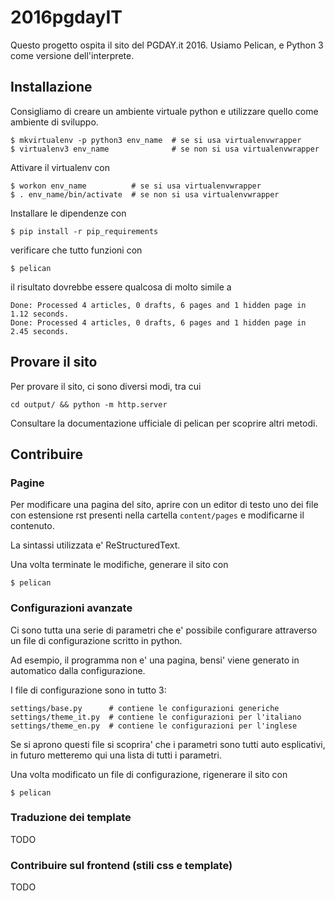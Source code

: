 # 2016pgdayIT

Questo progetto ospita il sito del PGDAY.it 2016.
Usiamo Pelican, e Python 3 come versione dell'interprete.

## Installazione

Consigliamo di creare un ambiente virtuale python e utilizzare quello
come ambiente di sviluppo.

```
$ mkvirtualenv -p python3 env_name  # se si usa virtualenvwrapper
$ virtualenv3 env_name              # se non si usa virtualenvwrapper
```

Attivare il virtualenv con

```
$ workon env_name          # se si usa virtualenvwrapper
$ . env_name/bin/activate  # se non si usa virtualenvwrapper
```

Installare le dipendenze con

```
$ pip install -r pip_requirements
```

verificare che tutto funzioni con

```
$ pelican
```

il risultato dovrebbe essere qualcosa di molto simile a

```
Done: Processed 4 articles, 0 drafts, 6 pages and 1 hidden page in 1.12 seconds.
Done: Processed 4 articles, 0 drafts, 6 pages and 1 hidden page in 2.45 seconds.
```

## Provare il sito

Per provare il sito, ci sono diversi modi, tra cui

```
cd output/ && python -m http.server
```

Consultare la documentazione ufficiale di pelican per scoprire altri metodi.

## Contribuire

### Pagine

Per modificare una pagina del sito,
aprire con un editor di testo uno dei file con estensione rst presenti nella
cartella ``content/pages`` e modificarne il contenuto.

La sintassi utilizzata e' ReStructuredText.

Una volta terminate le modifiche, generare il sito con

```
$ pelican
```


### Configurazioni avanzate

Ci sono tutta una serie di parametri che e' possibile configurare attraverso un file
di configurazione scritto in python.

Ad esempio, il programma non e' una pagina, bensi' viene generato in automatico dalla
configurazione.

I file di configurazione sono in tutto 3:

```
settings/base.py      # contiene le configurazioni generiche
settings/theme_it.py  # contiene le configurazioni per l'italiano
settings/theme_en.py  # contiene le configurazioni per l'inglese
```

Se si aprono questi file si scoprira' che i parametri sono tutti auto
esplicativi, in futuro metteremo qui una lista di tutti i parametri.

Una volta modificato un file di configurazione, rigenerare il sito con

```
$ pelican
```


### Traduzione dei template

TODO

### Contribuire sul frontend (stili css e template)

TODO

